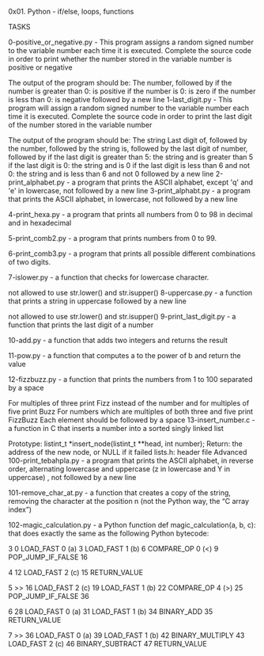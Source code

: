 0x01. Python - if/else, loops, functions

TASKS

0-positive_or_negative.py - This program assigns a random signed number to the variable number each time it is executed. Complete the source code in order to print whether the number stored in the variable number is positive or negative

The output of the program should be:
The number, followed by
if the number is greater than 0: is positive
if the number is 0: is zero
if the number is less than 0: is negative
followed by a new line
1-last_digit.py - This program will assign a random signed number to the variable number each time it is executed. Complete the source code in order to print the last digit of the number stored in the variable number

The output of the program should be:
The string Last digit of, followed by
the number, followed by
the string is, followed by the last digit of number, followed by
if the last digit is greater than 5: the string and is greater than 5
if the last digit is 0: the string and is 0
if the last digit is less than 6 and not 0: the string and is less than 6 and not 0
followed by a new line 2-print_alphabet.py - a program that prints the ASCII alphabet, except 'q' and 'e' in lowercase, not followed by a new line
3-print_alphabt.py - a program that prints the ASCII alphabet, in lowercase, not followed by a new line

4-print_hexa.py - a program that prints all numbers from 0 to 98 in decimal and in hexadecimal

5-print_comb2.py - a program that prints numbers from 0 to 99.

6-print_comb3.py - a program that prints all possible different combinations of two digits.

7-islower.py - a function that checks for lowercase character.

not allowed to use str.lower() and str.isupper()
8-uppercase.py - a function that prints a string in uppercase followed by a new line

not allowed to use str.lower() and str.isupper()
9-print_last_digit.py - a function that prints the last digit of a number

10-add.py - a function that adds two integers and returns the result

11-pow.py - a function that computes a to the power of b and return the value

12-fizzbuzz.py - a function that prints the numbers from 1 to 100 separated by a space

For multiples of three print Fizz instead of the number and for multiples of five print Buzz
For numbers which are multiples of both three and five print FizzBuzz
Each element should be followed by a space
13-insert_number.c - a function in C that inserts a number into a sorted singly linked list

Prototype: listint_t *insert_node(listint_t **head, int number);
Return: the address of the new node, or NULL if it failed
lists.h: header file
Advanced
100-print_tebahpla.py - a program that prints the ASCII alphabet, in reverse order, alternating lowercase and uppercase (z in lowercase and Y in uppercase) , not followed by a new line

101-remove_char_at.py - a function that creates a copy of the string, removing the character at the position n (not the Python way, the “C array index”)

102-magic_calculation.py - a Python function def magic_calculation(a, b, c): that does exactly the same as the following Python bytecode:

  3           0 LOAD_FAST                0 (a)
              3 LOAD_FAST                1 (b)
              6 COMPARE_OP               0 (<)
              9 POP_JUMP_IF_FALSE       16

  4          12 LOAD_FAST                2 (c)
             15 RETURN_VALUE

  5     >>   16 LOAD_FAST                2 (c)
             19 LOAD_FAST                1 (b)
             22 COMPARE_OP               4 (>)
             25 POP_JUMP_IF_FALSE       36

  6          28 LOAD_FAST                0 (a)
             31 LOAD_FAST                1 (b)
             34 BINARY_ADD
             35 RETURN_VALUE

  7     >>   36 LOAD_FAST                0 (a)
             39 LOAD_FAST                1 (b)
             42 BINARY_MULTIPLY
             43 LOAD_FAST                2 (c)
             46 BINARY_SUBTRACT
             47 RETURN_VALUE

